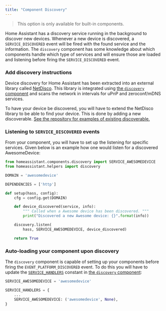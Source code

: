 ```yaml
---
title: "Component Discovery"
---
```


> This option is only available for built-in components.

Home Assistant has a discovery service running in the background to discover new devices. Whenever a new device is discovered, a `SERVICE_DISCOVERED` event will be fired with the found service and the information. The `discovery` component has some knowledge about which components handle which type of services and will ensure those are loaded and listening before firing the `SERVICE_DISCOVERED` event.

### Add discovery instructions

Device discovery  for Home Assistant has been extracted into an external library called [NetDisco](https://github.com/home-assistant/netdisco). This library is integrated using [the `discovery` component](https://github.com/home-assistant/home-assistant/blob/dev/homeassistant/components/discovery.py) and scans the network in intervals for uPnP and zeroconf/mDNS services.

To have your device be discovered, you will have to extend the NetDisco library to be able to find your device. This is done by adding a new discoverable. [See the repository for examples of existing discoverable.](https://github.com/home-assistant/netdisco/tree/master/netdisco/discoverables)

### Listening to `SERVICE_DISCOVERED` events

From your component, you will have to set up the listening for specific services. Given below is an example how one would listen for a discovered AwesomeDevice:

```python
from homeassistant.components.discovery import SERVICE_AWESOMEDEVICE
from homeassistant.helpers import discovery

DOMAIN = 'awesomedevice'

DEPENDENCIES = ['http']

def setup(hass, config):
    cfg = config.get(DOMAIN)

    def device_discovered(service, info):
        """ Called when a Awesome device has been discovered. """
        print("Discovered a new Awesome device: {}".format(info))

    discovery.listen(
        hass, SERVICE_AWESOMEDEVICE, device_discovered)

    return True
```

### Auto-loading your component upon discovery

The `discovery` component is capable of setting up your components before firing the `EVENT_PLATFORM_DISCOVERED` event. To do this you will have to update the [`SERVICE_HANDLERS`](https://github.com/home-assistant/home-assistant/blob/dev/homeassistant/components/discovery.py#L40) constant in [the `discovery` component](https://github.com/home-assistant/home-assistant/blob/dev/homeassistant/components/discovery.py):

```python
SERVICE_AWESOMEDEVICE = 'awesomedevice'

SERVICE_HANDLERS = {
    ...
    SERVICE_AWESOMEDEVICE: ('awesomedevice', None),
}
```
